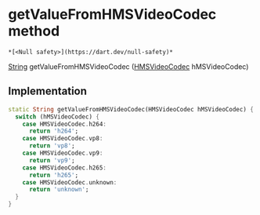 


# getValueFromHMSVideoCodec method




    *[<Null safety>](https://dart.dev/null-safety)*




[String](https://api.flutter.dev/flutter/dart-core/String-class.html) getValueFromHMSVideoCodec
([HMSVideoCodec](../../enum_hms_video_codec/HMSVideoCodec-class.md) hMSVideoCodec)








## Implementation

```dart
static String getValueFromHMSVideoCodec(HMSVideoCodec hMSVideoCodec) {
  switch (hMSVideoCodec) {
    case HMSVideoCodec.h264:
      return 'h264';
    case HMSVideoCodec.vp8:
      return 'vp8';
    case HMSVideoCodec.vp9:
      return 'vp9';
    case HMSVideoCodec.h265:
      return 'h265';
    case HMSVideoCodec.unknown:
      return 'unknown';
  }
}
```







